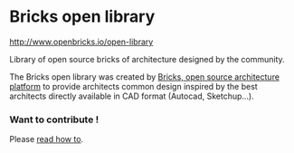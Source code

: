 # Bricks open library
http://www.openbricks.io/open-library

Library of open source bricks of architecture designed by the community.

The Bricks open library was created by [Bricks, open source architecture platform](http://www.openbricks.io) to provide architects common design inspired by the best architects directly available in CAD format (Autocad, Sketchup...). 

### Want to contribute !
Please [read how to](./how-to-contribute.md).
